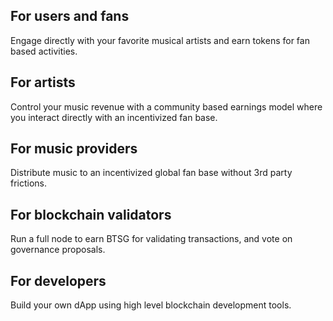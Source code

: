 ## For users and fans

Engage directly with your favorite musical artists and earn tokens for fan based activities.

## For artists

Control your music revenue with a community based earnings model where you interact directly with an incentivized fan base.

## For music providers

Distribute music to an incentivized global fan base without 3rd party frictions.

## For blockchain validators

Run a full node to earn BTSG for validating transactions, and vote on governance proposals.

## For developers

Build your own dApp using high level blockchain development tools.
